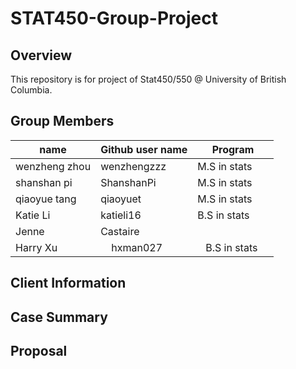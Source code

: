 # STAT450-Group-Project

## Overview

This repository is for project of Stat450/550 @ University of British Columbia.

## Group Members

|   **name**     | **Github user name** |     **Program**     |
|----------------|----------------------|---------------------|
| wenzheng zhou  |     wenzhengzzz      |    M.S in stats     |
| shanshan pi    |     ShanshanPi       |    M.S in stats     |
| qiaoyue tang   |     qiaoyuet         |    M.S in stats     |
| Katie Li       |     katieli16        |    B.S in stats     |
| Jenne          |     Castaire         |                     |
| Harry Xu       |     hxman027         |    B.S in stats     |

## Client Information

## Case Summary

## Proposal
